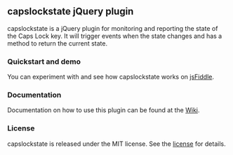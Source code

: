## capslockstate jQuery plugin

capslockstate is a jQuery plugin for monitoring and reporting the state of the Caps Lock key.  It will trigger events when the state changes and has a method to return the current state.

### Quickstart and demo

You can experiment with and see how capslockstate works on [jsFiddle](http://jsfiddle.net/nosilleg/zVCU5/).

### Documentation

Documentation on how to use this plugin can be found at the [Wiki](https://github.com/nosilleg/capslockstate-jquery-plugin/wiki).


### License

capslockstate is released under the MIT license.  See the [license](https://github.com/nosilleg/capslockstate-jquery-plugin/blob/master/MIT-LICENSE.txt) for details.
